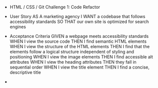 * HTML / CSS / Git Challenge 1: Code Refactor

* User Story
AS A marketing agency
I WANT a codebase that follows accessibility standards
SO THAT our own site is optimized for search engines

* Acceptance Criteria
GIVEN a webpage meets accessibility standards
WHEN I view the source code
THEN I find semantic HTML elements
WHEN I view the structure of the HTML elements
THEN I find that the elements follow a logical structure independent of styling and positioning
WHEN I view the image elements
THEN I find accessible alt attributes
WHEN I view the heading attributes
THEN they fall in sequential order
WHEN I view the title element
THEN I find a concise, descriptive title

* 